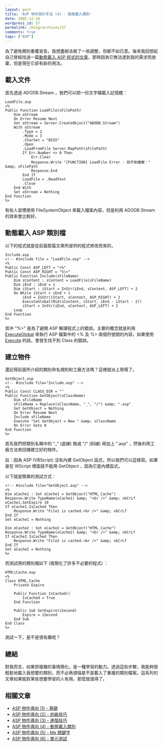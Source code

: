 ```yaml
---
layout: post
title: 'ASP 物件設計手法 (4) - 動態載入類別'
date: 2005-12-10
wordpress_id: 57
permalink: /blog/archives/57
comments: true
tags: ["ASP"]
---
```


為了避免類別重覆宣告，我想盡辦法做了一些調整，但都不如已意。後來我回想起自己曾經找過一篇[動態載入 ASP 程式的文章](http://www.blueidea.com/tech/program/2003/101.asp)，那時因為它無法達到我的需求而放棄，但是現在它卻有新的用法。

<!--more-->

## 載入文件

首先透過 ADODB.Stream ，我們可以把一份文字檔載入記憶體：

```
LoadFile.asp
<%
Public Function LoadFile(sFilePath)
    Dim oStream
    On Error Resume Next
    Set oStream = Server.CreateObject("ADODB.Stream")
    With oStream
        .Type = 2
        .Mode = 3
        .CharSet = "BIG5"
        .Open
        .LoadFromFile Server.MapPath(sFilePath)
        If Err.Number <> 0 Then
            Err.Clear
            Response.Write "[FUNCTION] LoadFile Error - 找不到檔案：" &amp; sFilePath
            Response.End
        End If
        LoadFile = .ReadText
        .Close
    End With
    Set oStream = Nothing
End Function
%>

```

有些人習慣使用 FileSystemObject 來載入檔案內容，但是利用 ADODB.Stream 的效率會比較好。

## 動態載入 ASP 類別檔

以下的程式就是從前面那篇文章所提供的程式修改而來的，

```
Include.asp
<!-- #include file = "LoadFile.asp" -->
<%
Public Const ASP_LEFT = "<%"
Public Const ASP_RIGHT = "%\>"
Public Function Include(sFileName)
    Dim sContent : sContent = LoadFile(sFileName)
    Dim iEnd : iEnd = 1
    Dim iStart : iStart = InStr(iEnd, sContent, ASP_LEFT) + 2
    Do While iStart > iEnd + 1
        iEnd = InStr(iStart, sContent, ASP_RIGHT) + 2
        ExecuteGlobal(Mid(sContent, iStart, iEnd - iStart - 2))
        iStart = InStr(iEnd, sContent, ASP_LEFT) + 2
    Loop
End Function
%>

```

其中 "%\>" 是為了避開 ASP 解譯程式上的錯誤。主要的概念就是利用 [ExecuteGlobal](http://msdn.microsoft.com/library/en-us/script56/html/vsstmExecuteGlobal.asp) 來執行 ASP 檔案中的 <% 及 %> 兩個符號間的內容，如果使用 [Execute](http://msdn.microsoft.com/library/default.asp?url=/library/en-us/script56/html/vsstmExecute.asp) 的話，會發生找不到 Class 的錯誤。 

## 建立物件

還記得前面所介紹的類別命名規則和工廠方法嗎？這裡就派上用場了。

```
GetObject.asp
<!-- #include file="Include.asp" -->
<%
Public Const CLASS_DIR = ""
Public Function GetObject(sClassName)
    Dim sFileName
    sFileName = Replace(sClassName, "_", "/") &amp; ".asp"
    Set GetObject = Nothing
    On Error Resume Next
    Include sFileName
    Execute "Set GetObject = New " &amp; sClassName
    On Error Goto 0
End Function
%>

```

首先我們把類別名稱中的 "_" (底線) 換成 "/" (斜線) 再加上 ".asp" ，然後利用工廠方法來回傳建立好的物件。

註：因為 ASP (VBScript) 沒有內建 GetObject 函式，所以我們可以這樣寫。如果是在 WScript 裡面就不能用 GetObject ，因為它是內建函式。

以下就是簡單的測試方式：

```
<!-- #include file="GetObject.asp" -->
<%
Dim oCache1 : Set oCache1 = GetObject("HTML_Cache")
Response.Write TypeName(oCache1) &amp; "<br />" &amp; vbCrLf
oCache1.SetExpire 10
If oCache1.IsCached Then
    Response.Write "File1 is cached.<br />" &amp; vbCrLf
End If
Set oCache1 = Nothing

Dim oCache2 : Set oCache2 = GetObject("HTML_Cache")
Response.Write TypeName(oCache2) &amp; "<br />" &amp; vbCrLf
If oCache2.IsCached Then
    Response.Write "File2 is cached.<br />" &amp; vbCrLf
End If
Set oCache2 = Nothing
%>

```

而測試用的類別檔如下 (我簡化了許多不必要的程式) ：

```
HTML\Cache.asp
<%
Class HTML_Cache
    Private Expire

    Public Function IsCached()
        IsCached = True
    End Function

    Public Sub SetExpire(iSecond)
        Expire = iSecond
    End Sub
End Class
%>

```

測試一下，是不是很有趣呢？

## 總結

對我而言，如果把複雜的事情簡化，是一種學習的動力。透過這些步驟，我能夠很輕鬆地載入我想要的類別，而不必再煩惱是不是載入了重複的類別檔案。這系列的文章如果能對某些想要學習的人有用，那麼就值得了。

## 相關文章

* [ASP 物件導向 (1) - 基礎](http://www.jaceju.net/blog/archives/51/)
* [ASP 物件導向 (2) - 初級技巧](http://www.jaceju.net/blog/archives/52/)
* [ASP 物件導向 (3) - 進階技巧](http://www.jaceju.net/blog/archives/54/)
* [ASP 物件導向 (4) - 動態載入類別](http://www.jaceju.net/blog/archives/57/)
* [ASP 物件導向 (5) - Me 關鍵字](http://www.jaceju.net/blog/archives/59/)
* [ASP 物件導向 (6) - 單元測試](http://www.jaceju.net/blog/archives/76/)

